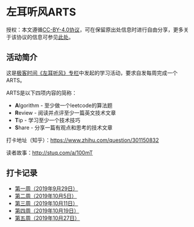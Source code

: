 # 左耳听风ARTS

授权：本文遵循[CC-BY-4.0协议](LICENSE)，可在保留原出处信息时进行自由分享，更多关于该协议的信息可参见[此处](https://creativecommons.org/licenses/by/4.0/deed.zh)。

## 活动简介

这是[极客时间《左耳听风》专栏](https://time.geekbang.org/column/intro/48)中发起的学习活动，要求自发每周完成一个ARTS。

ARTS是以下四项内容的简称：
* **A**lgorithm - 至少做一个leetcode的算法题
* **R**eview - 阅读并点评至少一篇英文技术文章
* **T**ip - 学习至少一个技术技巧
* **S**hare - 分享一篇有观点和思考的技术文章

打卡地址（知乎）：<https://www.zhihu.com/question/301150832>

读者故事：<http://stuq.com/a/100mT>

## 打卡记录

* [第一周（2019年9月29日）](week-001.md)
* [第二周（2019年10月5日）](week-002.md)
* [第三周（2019年10月11日）](week-003.md)
* [第四周（2019年10月19日）](week-004.md)
* [第五周（2019年10月27日）](week-005.md)
